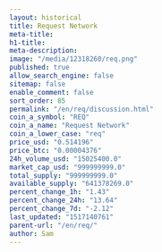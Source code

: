 ```yaml
---
layout: historical
title: Request Network
meta-title: 
h1-title: 
meta-description: 
image: "/media/12318260/req.png"
published: true
allow_search_engine: false
sitemap: false
enable_comment: false
sort_order: 85
permalink: "/en/req/discussion.html"
coin_a_symbol: "REQ"
coin_a_name: "Request Network"
coin_a_lower_case: "req"
price_usd: "0.514196"
price_btc: "0.00004376"
24h_volume_usd: "15025400.0"
market_cap_usd: "999999999.0"
total_supply: "999999999.0"
available_supply: "641378269.0"
percent_change_1h: "1.43"
percent_change_24h: "13.64"
percent_change_7d: "-2.12"
last_updated: "1517140761"
parent-url: "/en/req/"
author: Sam
---
```



